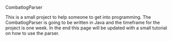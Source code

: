 CombatlogParser

This is a small project to help someone to get into programming. The CombatlogParser is going to be written in Java and the timeframe for the project is one week. In the end this page will be updated with a small tutorial on how to use the parser.